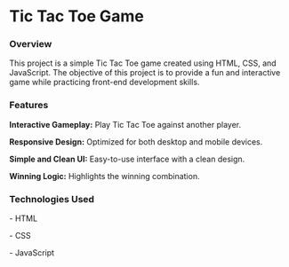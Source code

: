 <h1>Tic Tac Toe Game</h1>

<h3>Overview</h3>
<p>This project is a simple Tic Tac Toe game created using HTML, CSS, and JavaScript. The objective of this project is to provide a fun and interactive game while practicing front-end development skills.
</p>

<h3>Features</h3>
<p> <b>Interactive Gameplay:</b> Play Tic Tac Toe against another player.</p>
<p> <b>Responsive Design:</b> Optimized for both desktop and mobile devices.</p>
<p> <b>Simple and Clean UI:</b> Easy-to-use interface with a clean design.</p>
<p> <b>Winning Logic:</b> Highlights the winning combination.</p>


<h3>Technologies Used</h3>
<p> - HTML </p>
<p> - CSS </p>
<p> - JavaScript </p>
